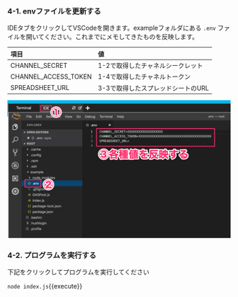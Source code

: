 ### 4-1. envファイルを更新する
IDEタブをクリックしてVSCodeを開きます。exampleフォルダにある `.env` ファイルを開いてください。これまでにメモしてきたものを反映します。

|項目|値|
|:--|:--|
|CHANNEL_SECRET|1-2で取得したチャネルシークレット|
|CHANNEL_ACCESS_TOKEN|1-4で取得したチャネルトークン|
|SPREADSHEET_URL|3-3で取得したスプレッドシートのURL|

![s400](https://raw.githubusercontent.com/gaomar/katacoda-scenarios/master/m5stickc-beacon-handson-playground/images/s400.png)

### 4-2. プログラムを実行する
下記をクリックしてプログラムを実行してください

`node index.js`{{execute}}